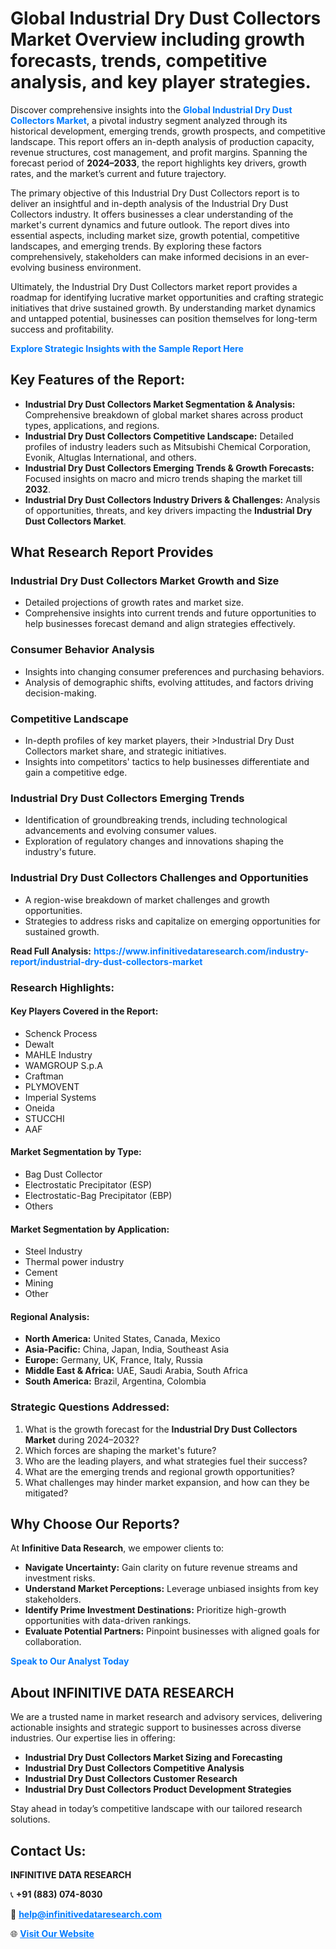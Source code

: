 <h1>Global Industrial Dry Dust Collectors Market Overview including growth forecasts, trends, competitive analysis, and key player strategies.</h1>
<p>
Discover comprehensive insights into the 
<a href="https://www.infinitivedataresearch.com/industry-report/industrial-dry-dust-collectors-market" rel="dofollow" style="color: #007BFF; text-decoration: none;"><strong>Global Industrial Dry Dust Collectors Market</strong></a>, a pivotal industry segment analyzed through its historical development, emerging trends, growth prospects, and competitive landscape. This report offers an in-depth analysis of production capacity, revenue structures, cost management, and profit margins. Spanning the forecast period of <strong>2024–2033</strong>, the report highlights key drivers, growth rates, and the market’s current and future trajectory.
</p>
<p>
The primary objective of this Industrial Dry Dust Collectors report is to deliver an insightful and in-depth analysis of the Industrial Dry Dust Collectors industry. It offers businesses a clear understanding of the market's current dynamics and future outlook. The report dives into essential aspects, including market size, growth potential, competitive landscapes, and emerging trends. By exploring these factors comprehensively, stakeholders can make informed decisions in an ever-evolving business environment.
</p>
<p>
Ultimately, the Industrial Dry Dust Collectors market report provides a roadmap for identifying lucrative market opportunities and crafting strategic initiatives that drive sustained growth. By understanding market dynamics and untapped potential, businesses can position themselves for long-term success and profitability.
</p>
<p>
<a href="https://www.infinitivedataresearch.com/request-sample/reportId=105281" style="color: #007BFF; text-decoration: none;"><strong>Explore Strategic Insights with the Sample Report Here</strong></a>
</p>

<h2>Key Features of the Report:</h2>
<ul>
<li><strong>Industrial Dry Dust Collectors Market Segmentation & Analysis:</strong> Comprehensive breakdown of global market shares across product types, applications, and regions.</li>
<li><strong>Industrial Dry Dust Collectors Competitive Landscape:</strong> Detailed profiles of industry leaders such as Mitsubishi Chemical Corporation, Evonik, Altuglas International, and others.</li>
<li><strong>Industrial Dry Dust Collectors Emerging Trends & Growth Forecasts:</strong> Focused insights on macro and micro trends shaping the market till <strong>2032</strong>.</li>
<li><strong>Industrial Dry Dust Collectors Industry Drivers & Challenges:</strong> Analysis of opportunities, threats, and key drivers impacting the <strong>Industrial Dry Dust Collectors Market</strong>.</li>
</ul>

<h2>What Research Report Provides</h2>
<h3>Industrial Dry Dust Collectors Market Growth and Size</h3>
<ul>
<li>Detailed projections of growth rates and market size.</li>
<li>Comprehensive insights into current trends and future opportunities to help businesses forecast demand and align strategies effectively.</li>
</ul>

<h3>Consumer Behavior Analysis</h3>
<ul>
<li>Insights into changing consumer preferences and purchasing behaviors.</li>
<li>Analysis of demographic shifts, evolving attitudes, and factors driving decision-making.</li>
</ul>

<h3>Competitive Landscape</h3>
<ul>
<li>In-depth profiles of key market players, their >Industrial Dry Dust Collectors market share, and strategic initiatives.</li>
<li>Insights into competitors' tactics to help businesses differentiate and gain a competitive edge.</li>
</ul>

<h3>Industrial Dry Dust Collectors Emerging Trends</h3>
<ul>
<li>Identification of groundbreaking trends, including technological advancements and evolving consumer values.</li>
<li>Exploration of regulatory changes and innovations shaping the industry's future.</li>
</ul>

<h3>Industrial Dry Dust Collectors Challenges and Opportunities</h3>
<ul>
<li>A region-wise breakdown of market challenges and growth opportunities.</li>
<li>Strategies to address risks and capitalize on emerging opportunities for sustained growth.</li>
</ul>
<p><strong>Read Full Analysis:</strong> <a href="https://www.infinitivedataresearch.com/industry-report/industrial-dry-dust-collectors-market" rel="dofollow" style="color: #007BFF; text-decoration: none;"><strong>https://www.infinitivedataresearch.com/industry-report/industrial-dry-dust-collectors-market</strong></a></p>
<h3>Research Highlights:</h3>
<h4>Key Players Covered in the Report:</h4>
<ul><li>Schenck Process</li><li>Dewalt</li><li>MAHLE Industry</li><li>WAMGROUP S.p.A</li><li>Craftman</li><li>PLYMOVENT</li><li>Imperial Systems</li><li>Oneida</li><li>STUCCHI</li><li>AAF</li></ul>
<h4>Market Segmentation by Type:</h4>
<ul><li>Bag Dust Collector</li><li>Electrostatic Precipitator (ESP)</li><li>Electrostatic-Bag Precipitator (EBP)</li><li>Others</li></ul>
<h4>Market Segmentation by Application:</h4>
<ul><li>Steel Industry</li><li>Thermal power industry</li><li>Cement</li><li>Mining</li><li>Other</li></ul>

<h4>Regional Analysis:</h4>
<ul>
<li><strong>North America:</strong> United States, Canada, Mexico</li>
<li><strong>Asia-Pacific:</strong> China, Japan, India, Southeast Asia</li>
<li><strong>Europe:</strong> Germany, UK, France, Italy, Russia</li>
<li><strong>Middle East & Africa:</strong> UAE, Saudi Arabia, South Africa</li>
<li><strong>South America:</strong> Brazil, Argentina, Colombia</li>
</ul>

<h3>Strategic Questions Addressed:</h3>
<ol>
<li>What is the growth forecast for the <strong>Industrial Dry Dust Collectors Market</strong> during 2024–2032?</li>
<li>Which forces are shaping the market's future?</li>
<li>Who are the leading players, and what strategies fuel their success?</li>
<li>What are the emerging trends and regional growth opportunities?</li>
<li>What challenges may hinder market expansion, and how can they be mitigated?</li>
</ol>

<h2>Why Choose Our Reports?</h2>
<p>At <strong>Infinitive Data Research</strong>, we empower clients to:</p>
<ul>
<li><strong>Navigate Uncertainty:</strong> Gain clarity on future revenue streams and investment risks.</li>
<li><strong>Understand Market Perceptions:</strong> Leverage unbiased insights from key stakeholders.</li>
<li><strong>Identify Prime Investment Destinations:</strong> Prioritize high-growth opportunities with data-driven rankings.</li>
<li><strong>Evaluate Potential Partners:</strong> Pinpoint businesses with aligned goals for collaboration.</li>
</ul>
<p><a href="https://www.infinitivedataresearch.com/industry-report/industrial-dry-dust-collectors-market" rel="dofollow" style="color: #007BFF; text-decoration: none;"><strong>Speak to Our Analyst Today</strong></a></p>

<h2>About INFINITIVE DATA RESEARCH</h2>
<p>We are a trusted name in market research and advisory services, delivering actionable insights and strategic support to businesses across diverse industries. Our expertise lies in offering:</p>
<ul>
<li><strong>Industrial Dry Dust Collectors Market Sizing and Forecasting</strong></li>
<li><strong>Industrial Dry Dust Collectors Competitive Analysis</strong></li>
<li><strong>Industrial Dry Dust Collectors Customer Research</strong></li>
<li><strong>Industrial Dry Dust Collectors Product Development Strategies</strong></li>
</ul>
<p>Stay ahead in today’s competitive landscape with our tailored research solutions.</p>

<h2>Contact Us:</h2>
<p><strong>INFINITIVE DATA RESEARCH</strong></p>
<p>📞 <strong>+91 (883) 074-8030</strong></p>
<p>📧 <strong><a href="mailto:help@infinitivedataresearch.com" style="color: #007BFF;">help@infinitivedataresearch.com</a></strong></p>
<p>🌐 <strong><a href="https://www.infinitivedataresearch.com" rel="dofollow" style="color: #007BFF;">Visit Our Website</a></strong></p>